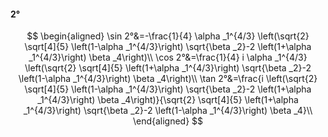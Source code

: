 #### 2°

$$
\begin{aligned}
\sin 2°&=-\frac{1}{4} \alpha _1^{4/3} \left(\sqrt{2} \sqrt[4]{5} \left(1-\alpha _1^{4/3}\right) \sqrt{\beta _2}-2 \left(1+\alpha _1^{4/3}\right) \beta _4\right)\\
\cos 2°&=\frac{1}{4} i \alpha _1^{4/3} \left(\sqrt{2} \sqrt[4]{5} \left(1+\alpha _1^{4/3}\right) \sqrt{\beta _2}-2 \left(1-\alpha _1^{4/3}\right) \beta _4\right)\\
\tan 2°&=\frac{i \left(\sqrt{2} \sqrt[4]{5} \left(1-\alpha _1^{4/3}\right) \sqrt{\beta _2}-2 \left(1+\alpha _1^{4/3}\right) \beta _4\right)}{\sqrt{2} \sqrt[4]{5}
\left(1+\alpha _1^{4/3}\right) \sqrt{\beta _2}-2 \left(1-\alpha _1^{4/3}\right) \beta _4}\\
\end{aligned}
$$


